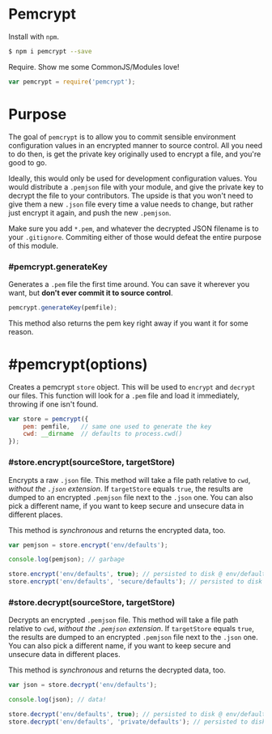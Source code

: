 # Pemcrypt

Install with `npm`.

```bash
$ npm i pemcrypt --save
```

Require. Show me some CommonJS/Modules love!

```js
var pemcrypt = require('pemcrypt');
```

# Purpose

The goal of `pemcrypt` is to allow you to commit sensible environment configuration values in an encrypted manner to source control. All you need to do then, is get the private key originally used to encrypt a file, and you're good to go.

Ideally, this would only be used for development configuration values. You would distribute a `.pemjson` file with your module, and give the private key to decrypt the file to your contributors. The upside is that you won't need to give them a new `.json` file every time a value needs to change, but rather just encrypt it again, and push the new `.pemjson`.

Make sure you add `*.pem`, and whatever the decrypted JSON filename is to your `.gitignore`. Commiting either of those would defeat the entire purpose of this module.

### #pemcrypt.generateKey

Generates a `.pem` file the first time around. You can save it wherever you want, but **don't ever commit it to source control**.

```js
pemcrypt.generateKey(pemfile);
```

This method also returns the pem key right away if you want it for some reason.

# #pemcrypt(options)

Creates a pemcrypt `store` object. This will be used to `encrypt` and `decrypt` our files. This function will look for a `.pem` file and load it immediately, throwing if one isn't found.

```js
var store = pemcrypt({
    pem: pemfile,   // same one used to generate the key
    cwd: __dirname  // defaults to process.cwd()
});
```

### #store.encrypt(sourceStore, targetStore)

Encrypts a raw `.json` file. This method will take a file path relative to `cwd`, _without the `.json` extension_. If `targetStore` equals `true`, the results are dumped to an encrypted `.pemjson` file next to the `.json` one. You can also pick a different name, if you want to keep secure and unsecure data in different places.

This method is _synchronous_ and returns the encrypted data, too.

```js
var pemjson = store.encrypt('env/defaults');

console.log(pemjson); // garbage

store.encrypt('env/defaults', true); // persisted to disk @ env/defaults.pemjson
store.encrypt('env/defaults', 'secure/defaults'); // persisted to disk @ secure/defaults.pemjson
```

### #store.decrypt(sourceStore, targetStore)

Decrypts an encrypted `.pemjson` file. This method will take a file path relative to `cwd`, _without the `.pemjson` extension_. If `targetStore` equals `true`, the results are dumped to an encrypted `.pemjson` file next to the `.json` one. You can also pick a different name, if you want to keep secure and unsecure data in different places.

This method is _synchronous_ and returns the decrypted data, too.

```js
var json = store.decrypt('env/defaults');

console.log(json); // data!

store.decrypt('env/defaults', true); // persisted to disk @ env/defaults.json
store.decrypt('env/defaults', 'private/defaults'); // persisted to disk @ private/defaults.json
```
